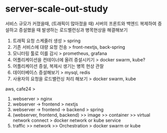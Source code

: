 # server-scale-out-study
서비스 규모가 커졌을때, (트래픽이 많아졌을 때) 
서버의 프론트와 백엔드 복제하여 증설하고 
증설했을 때 발생하는 로드벨런싱과 병목현상을 해결해보기 

1. 트래픽 요청 스케줄러 생성  > spring
2. 기존 서비스에 대량 요청 전송  > front-nextjs, back-spring
3. 모니터링 툴로 이를 감시  > prometheus, grafana
4. 어플리케이션을 컨테이너에 올려 증설시키기  > docker swarm, kube?
5. 어플리케이션 증설, 복제시 생기는 병목 현상 관찰  
6. 데이터베이스 증설해보기  > mysql, redis
7. 사용자의 요청을 로드밸런싱 처리 해보기  > docker swarm, kube


aws, cafe24 > 
1. webserver > nginx
2. webserver -> frontend > nextjs
3. webserver -> frontend -> backend > spring
4. (webserver, frontend, backend) >> image >> container >> virtual network connect > docker network or kube service
5. traffic >> network >> Orchestration > docker swarm or kube
